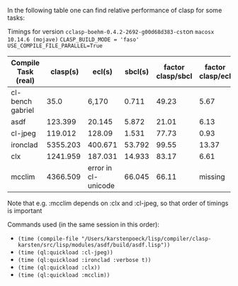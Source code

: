 In the following table one can find relative performance of clasp for some tasks:

Timings for version `cclasp-boehm-0.4.2-2692-g00d68d383-cst`on `macosx 10.14.6 (mojave)` `CLASP_BUILD_MODE = 'faso'` `USE_COMPILE_FILE_PARALLEL=True`

| Compile Task (real)| clasp(s) | ecl(s) | sbcl(s) | factor clasp/sbcl | factor clasp/ecl |factor ecl/sbcl |
| ------------------ | -------- | ------ | ------- | ----------------- | ---------------- | -------------- | 
| cl-bench gabriel |35.0|6,170|0.711|49.23|5.67|8.68|
| asdf  |123.399|20.145|5.872|21.01|6.13|3.43|
| cl-jpeg |119.012|128.09|1.531|77.73|0.93|83.62|
| ironclad |5355.203|400.671|53.792|99.55|13.37|7.45| 
| clx |1241.959|187.031|14.933|83.17|6.61|12.52|
| mcclim |4366.509|error in cl-unicode|66.045|66.11|missing|missing|

Note that e.g. :mcclim depends on :clx and :cl-jpeg, so that order of timings is important

Commands used (in the same session in this order):
* `(time (compile-file "/Users/karstenpoeck/lisp/compiler/clasp-karsten/src/lisp/modules/asdf/build/asdf.lisp"))`
* `(time (ql:quickload :cl-jpeg))`
* `(time (ql:quickload :ironclad :verbose t))`
* `(time (ql:quickload :clx))`
* `(time (ql:quickload :mcclim))`